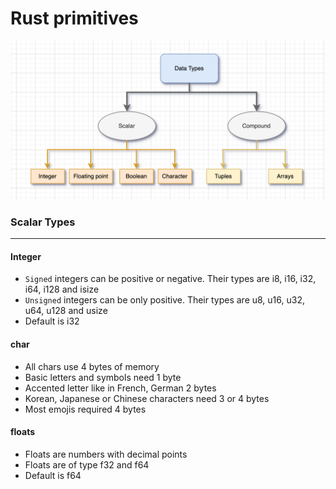 # Rust primitives
![Datatypes]( ./img/datatypes.png "Different data types in Rust")

### Scalar Types
___
#### Integer
- `Signed` integers can be positive or negative. Their types are i8, i16, i32, i64, i128 and isize
- `Unsigned` integers can be only positive. Their types are u8, u16, u32, u64, u128 and usize
- Default is i32

#### char
- All chars use 4 bytes of memory
- Basic letters and symbols need 1 byte
- Accented letter like in French, German 2 bytes
- Korean, Japanese or Chinese characters need 3 or 4 bytes
- Most emojis required 4 bytes

#### floats
- Floats are numbers with decimal points
- Floats are of type f32 and f64
- Default is f64

####